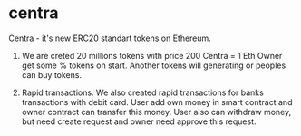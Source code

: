 # centra
Centra - it's new ERC20 standart tokens on Ethereum.

1) We are creted 20 millions tokens with price 200 Centra = 1 Eth
Owner get some % tokens on start. 
Another tokens will generating or peoples can buy tokens.

2) Rapid transactions.
We also created rapid transactions for banks transactions with debit card.
User add own money in smart contract and owner contract can transfer this money.
User also can withdraw money, but need create request and owner need approve this request.

